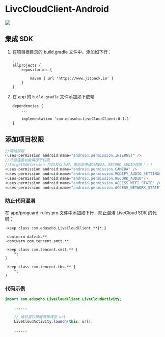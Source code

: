 # LivcCloudClient-Android
[![](https://jitpack.io/v/codeages/livecloud-android-sdk.svg)](https://jitpack.io/#codeages/livecloud-android-sdk)

## 集成 SDK

1. 在项目根目录的 build.gradle 文件中，添加如下行：
    ```
    ...
    allprojects {
        repositories {
            ...
            maven { url 'https://www.jitpack.io' }
        }
    }
    ```
3. 在 app 的 `build.gradle` 文件添加如下依赖
    ```
    dependencies {
        ...

        implementation 'com.edusoho.LiveCloudClient:0.1.1'
    }
    ```

## 添加项目权限
```java
//网络权限
<uses-permission android:name="android.permission.INTERNET" />
//开启连麦功能需授予权限 
//targetSdkVersion 为23及以上时，需动态申请CAMERA、RECORD_AUDIO权限！！！
<uses-permission android:name="android.permission.CAMERA" />
<uses-permission android:name="android.permission.MODIFY_AUDIO_SETTINGS"/>
<uses-permission android:name="android.permission.RECORD_AUDIO"/>
<uses-permission android:name="android.permission.ACCESS_WIFI_STATE" />
<uses-permission android:name="android.permission.ACCESS_NETWORK_STATE" />
```

### 防止代码混淆

在 app/proguard-rules.pro 文件中添加如下行，防止混淆 LiveCloud SDK 的代码：

```
-keep class com.edusoho.LiveCloudClient.**{*;}

-dontwarn dalvik.**
-dontwarn com.tencent.smtt.**

-keep class com.tencent.smtt.** {
    *;
}

-keep class com.tencent.tbs.** {
    *;
}
```

### 代码示例

```java
import com.edusoho.LiveCloudClient.LiveCloudActivity;

    ......

    // 通过接口获取直播课堂 url
    LiveCloudActivity.launch(this, url);

    ......
    
```

